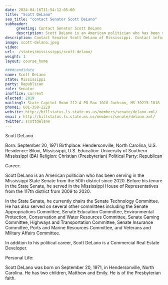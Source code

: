 ```yaml
---
date: 2024-04-16T11:54:12-05:00
title: "Scott DeLano"
seo_title: "contact Senator Scott DeLano"
subheader:
     greeting: Contact Senator Scott DeLano
     description: Scott DeLano is an American politician who has been serving in the Mississippi State Senate from the 50th district since 2020. In the State Senate, he currently chairs the Senate Technology Committee.
description: Contact Senator Scott DeLano of Mississippi. Contact information for Scott DeLano includes email address, phone number, and mailing address.
image: scott-delano.jpeg
video:
url:  /states/mississippi/scott-delano/
weight: 1
layout: course_home

####candidate
name: Scott DeLano
state: Mississippi
party: Republican
role: Senator
inoffice: current
elected: 2019
mailing1: State Capitol Room 212-A PO Box 1018 Jackson, MS 39215-1018
phone1: 601-359-2220
website: http://billstatus.ls.state.ms.us/members/senate/delano.xml/
email : http://billstatus.ls.state.ms.us/members/senate/delano.xml/
twitter: scottdelano
---
```


Scott DeLano

Born: September 20, 1971
Birthplace: Hendersonville, North Carolina, U.S.
Residence: Biloxi, Mississippi, U.S.
Education: University of Southern Mississippi (BA)
Religion: Christian (Presbyterian)
Political Party: Republican

Career:

Scott DeLano is an American politician who has been serving in the Mississippi State Senate from the 50th district since 2020. Before his tenure in the State Senate, he served in the Mississippi House of Representatives from the 117th district from 2009 to 2020.

In the State Senate, he currently chairs the Senate Technology Committee. He has also served on several other committees including the Senate Appropriations Committee, Senate Education Committee, Environmental Protection, Conservation and Water Resources Committee, Senate Gaming Committee, Highways and Transportation Committee, Senate Insurance Committee, Ports and Marine Resources Committee, and Veterans and Military Affairs Committee.

In addition to his political career, Scott DeLano is a Commercial Real Estate Developer.

Personal Life:

Scott DeLano was born on September 20, 1971, in Hendersonville, North Carolina. He has two children, Matthew and Emily. He is of the Presbyterian faith.
